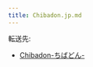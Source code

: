 ```yaml
---
title: Chibadon.jp.md
---
```

<div>

転送先:

-   [Chibadon-ちばどん-](/Chibadon-%E3%81%A1%E3%81%B0%E3%81%A9%E3%82%93- "Chibadon-ちばどん-")

</div>

<div>

</div>
